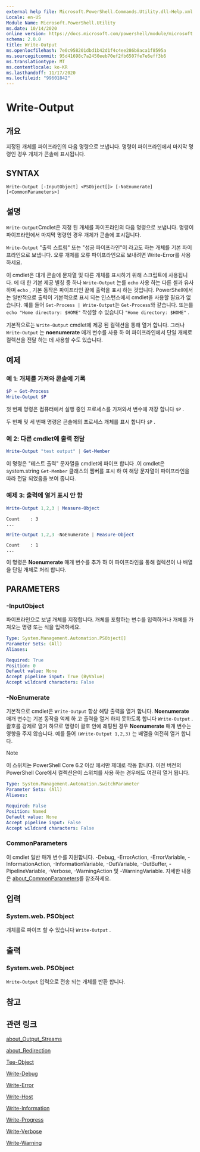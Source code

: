 ```yaml
---
external help file: Microsoft.PowerShell.Commands.Utility.dll-Help.xml
Locale: en-US
Module Name: Microsoft.PowerShell.Utility
ms.date: 10/14/2020
online version: https://docs.microsoft.com/powershell/module/microsoft.powershell.utility/write-output?view=powershell-7.2&WT.mc_id=ps-gethelp
schema: 2.0.0
title: Write-Output
ms.openlocfilehash: 7e0c958201dbd1b42d1f4c4ee286b8aca1f8595a
ms.sourcegitcommit: 95d41698c7a2450eeb70ef2fb6507fe7e6eff3b6
ms.translationtype: MT
ms.contentlocale: ko-KR
ms.lasthandoff: 11/17/2020
ms.locfileid: "99601842"
---
```

# Write-Output

## 개요
지정된 개체를 파이프라인의 다음 명령으로 보냅니다. 명령이 파이프라인에서 마지막 명령인 경우 개체가 콘솔에 표시됩니다.

## SYNTAX

```
Write-Output [-InputObject] <PSObject[]> [-NoEnumerate] [<CommonParameters>]
```

## 설명

`Write-Output`Cmdlet은 지정 된 개체를 파이프라인의 다음 명령으로 보냅니다.
명령이 파이프라인에서 마지막 명령인 경우 개체가 콘솔에 표시됩니다.

`Write-Output` "출력 스트림" 또는 "성공 파이프라인"이 라고도 하는 개체를 기본 파이프라인으로 보냅니다. 오류 개체를 오류 파이프라인으로 보내려면 Write-Error를 사용하세요.

이 cmdlet은 대개 콘솔에 문자열 및 다른 개체를 표시하기 위해 스크립트에 사용됩니다. 에 대 한 기본 제공 별칭 중 하나 `Write-Output` 는를 `echo` 사용 하는 다른 셸과 유사 하며 `echo` , 기본 동작은 파이프라인 끝에 출력을 표시 하는 것입니다. PowerShell에서는 일반적으로 출력이 기본적으로 표시 되는 인스턴스에서 cmdlet을 사용할 필요가 없습니다. 예를 들어 `Get-Process | Write-Output`는 `Get-Process`와 같습니다. 또는를 `echo "Home directory: $HOME"` 작성할 수 있습니다 `"Home directory: $HOME"` .

기본적으로는 `Write-Output` cmdlet에 제공 된 컬렉션을 통해 열거 합니다. 그러나 `Write-Output` 는 **noenumerate** 매개 변수를 사용 하 여 파이프라인에서 단일 개체로 컬렉션을 전달 하는 데 사용할 수도 있습니다.

## 예제

### 예 1: 개체를 가져와 콘솔에 기록

```powershell
$P = Get-Process
Write-Output $P
```

첫 번째 명령은 컴퓨터에서 실행 중인 프로세스를 가져와서 변수에 저장 합니다 `$P` .

두 번째 및 세 번째 명령은 콘솔에의 프로세스 개체를 표시 합니다 `$P` .

### 예 2: 다른 cmdlet에 출력 전달

```powershell
Write-Output "test output" | Get-Member
```

이 명령은 "테스트 출력" 문자열을 cmdlet에 파이프 합니다 .이 cmdlet은 system.string `Get-Member` 클래스의  멤버를 표시 하 여 해당 문자열이 파이프라인을 따라 전달 되었음을 보여 줍니다.

### 예제 3: 출력에 열거 표시 안 함

```powershell
Write-Output 1,2,3 | Measure-Object
```

```Output
Count    : 3
...
```

```powershell
Write-Output 1,2,3 -NoEnumerate | Measure-Object
```

```Output
Count    : 1
...
```

이 명령은 **Noenumerate** 매개 변수를 추가 하 여 파이프라인을 통해 컬렉션이 나 배열을 단일 개체로 처리 합니다.

## PARAMETERS

### -InputObject

파이프라인으로 보낼 개체를 지정합니다. 개체를 포함하는 변수를 입력하거나 개체를 가져오는 명령 또는 식을 입력하세요.

```yaml
Type: System.Management.Automation.PSObject[]
Parameter Sets: (All)
Aliases:

Required: True
Position: 0
Default value: None
Accept pipeline input: True (ByValue)
Accept wildcard characters: False
```

### -NoEnumerate

기본적으로 cmdlet은 `Write-Output` 항상 해당 출력을 열거 합니다. **Noenumerate** 매개 변수는 기본 동작을 억제 하 고 출력을 열거 하지 못하도록 합니다 `Write-Output` . 괄호를 강제로 열거 하므로 명령이 괄호 안에 래핑된 경우 **Noenumerate** 매개 변수는 영향을 주지 않습니다. 예를 들어 `(Write-Output 1,2,3)` 는 배열을 여전히 열거 합니다.

> [!NOTE]
> 이 스위치는 PowerShell Core 6.2 이상 에서만 제대로 작동 합니다. 이전 버전의 PowerShell Core에서 컬렉션은이 스위치를 사용 하는 경우에도 여전히 열거 됩니다.

```yaml
Type: System.Management.Automation.SwitchParameter
Parameter Sets: (All)
Aliases:

Required: False
Position: Named
Default value: None
Accept pipeline input: False
Accept wildcard characters: False
```

### CommonParameters

이 cmdlet 일반 매개 변수를 지원합니다. -Debug, -ErrorAction, -ErrorVariable, -InformationAction, -InformationVariable, -OutVariable, -OutBuffer, -PipelineVariable, -Verbose, -WarningAction 및 -WarningVariable. 자세한 내용은 [about_CommonParameters](https://go.microsoft.com/fwlink/?LinkID=113216)를 참조하세요.

## 입력

### System.web. PSObject

개체를로 파이프 할 수 있습니다 `Write-Output` .

## 출력

### System.web. PSObject

`Write-Output` 입력으로 전송 되는 개체를 반환 합니다.

## 참고

## 관련 링크

[about_Output_Streams](../Microsoft.PowerShell.Core/About/about_Output_Streams.md)

[about_Redirection](../Microsoft.PowerShell.Core/About/about_Redirection.md)

[Tee-Object](Tee-Object.md)

[Write-Debug](Write-Debug.md)

[Write-Error](Write-Error.md)

[Write-Host](Write-Host.md)

[Write-Information](Write-Information.md)

[Write-Progress](Write-Progress.md)

[Write-Verbose](Write-Verbose.md)

[Write-Warning](Write-Warning.md)
